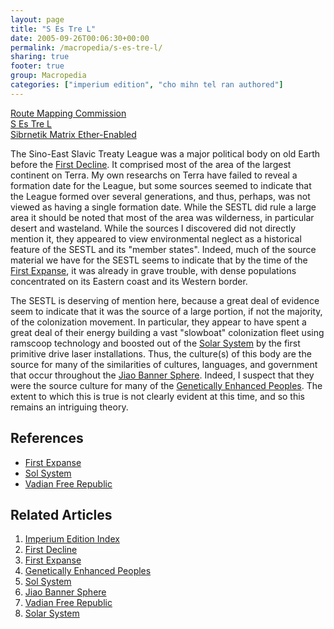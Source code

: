 ```yaml
---
layout: page
title: "S Es Tre L"
date: 2005-09-26T00:06:30+00:00
permalink: /macropedia/s-es-tre-l/
sharing: true
footer: true
group: Macropedia
categories: ["imperium edition", "cho mihn tel ran authored"]
---
```


<div class='row'>
	<div class='col-md-4'><a href='/macropedia/route-mapping-commission'>Route Mapping Commission</a></div>
	<div class='col-md-4'><a href='/macropedia/s-es-tre-l'>S Es Tre L</a></div>
	<div class='col-md-4'><a href='/macropedia/s-me-e'>Sibrnetik Matrix Ether-Enabled</a></div>
</div>


The Sino-East Slavic Treaty League was a major political body on old Earth before the [First Decline](/chronology/first-decline). It comprised most of the area of the largest continent on Terra. My own researchs on Terra have failed to reveal a formation date for the League, but some sources seemed to indicate that the League formed over several generations, and thus, perhaps, was not viewed as having a single formation date. While the SESTL did rule a large area it should be noted that most of the area was wilderness, in particular desert and wasteland. While the sources I discovered did not directly mention it, they appeared to view environmental neglect as a historical feature of the SESTL and its "member states". Indeed, much of the source material we have for the SESTL seems to indicate that by the time of the [First Expanse](/chronology/first-expanse), it was already in grave trouble, with dense populations concentrated on its Eastern coast and its Western border.

The SESTL is deserving of mention here, because a great deal of evidence seem to indicate that it was the source of a large portion, if not the majority, of the colonization movement. In particular, they appear to have spent a great deal of their energy building a vast "slowboat" colonization fleet using ramscoop technology and boosted out of the [Solar System](/star-systems/sol-system) by the first primitive drive laser installations. Thus, the culture(s) of this body are the source for many of the similarities of cultures, languages, and government that occur throughout the [Jiao Banner Sphere](/macropedia/jiao-banner-sphere). Indeed, I suspect that they were the source culture for many of the [Genetically Enhanced Peoples](/macropedia/genetically-enhanced-peoples). The extent to which this is true is not clearly evident at this time, and so this remains an intriguing theory.


## References
* [First Expanse](/chronology/first-expanse)
* [Sol System](/star-systems/sol-system)
* [Vadian Free Republic](/macropedia/vadian-free-republic)

## Related Articles

1. [Imperium Edition Index](/macropedia/imperium-edition-index)
2. [First Decline](/chronology/first-decline)
3. [First Expanse](/chronology/first-expanse)
4. [Genetically Enhanced Peoples](/macropedia/genetically-enhanced-peoples)
5. [Sol System](/star-systems/sol-system)
6. [Jiao Banner Sphere](/macropedia/jiao-banner-sphere)
7. [Vadian Free Republic](/macropedia/vadian-free-republic)
8. [Solar System](/star-systems/sol-system)


 
